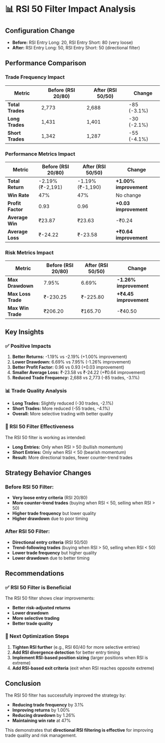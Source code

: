 # 📊 RSI 50 Filter Impact Analysis

## **Configuration Change**
- **Before:** RSI Entry Long: 20, RSI Entry Short: 80 (very loose)
- **After:** RSI Entry Long: 50, RSI Entry Short: 50 (directional filter)

## **Performance Comparison**

### **Trade Frequency Impact**
| Metric | Before (RSI 20/80) | After (RSI 50/50) | Change |
|--------|-------------------|-------------------|---------|
| **Total Trades** | 2,773 | 2,688 | -85 (-3.1%) |
| **Long Trades** | 1,431 | 1,401 | -30 (-2.1%) |
| **Short Trades** | 1,342 | 1,287 | -55 (-4.1%) |

### **Performance Metrics Impact**
| Metric | Before (RSI 20/80) | After (RSI 50/50) | Change |
|--------|-------------------|-------------------|---------|
| **Total Return** | -2.19% (₹-2,191) | -1.19% (₹-1,190) | **+1.00% improvement** |
| **Win Rate** | 47% | 47% | No change |
| **Profit Factor** | 0.93 | 0.96 | **+0.03 improvement** |
| **Average Win** | ₹23.87 | ₹23.63 | -₹0.24 |
| **Average Loss** | ₹-24.22 | ₹-23.58 | **+₹0.64 improvement** |

### **Risk Metrics Impact**
| Metric | Before (RSI 20/80) | After (RSI 50/50) | Change |
|--------|-------------------|-------------------|---------|
| **Max Drawdown** | 7.95% | 6.69% | **-1.26% improvement** |
| **Max Loss Trade** | ₹-230.25 | ₹-225.80 | **+₹4.45 improvement** |
| **Max Win Trade** | ₹206.20 | ₹165.70 | -₹40.50 |

## **Key Insights**

### **✅ Positive Impacts**
1. **Better Returns:** -1.19% vs -2.19% (+1.00% improvement)
2. **Lower Drawdown:** 6.69% vs 7.95% (-1.26% improvement)
3. **Better Profit Factor:** 0.96 vs 0.93 (+0.03 improvement)
4. **Smaller Average Loss:** ₹-23.58 vs ₹-24.22 (+₹0.64 improvement)
5. **Reduced Trade Frequency:** 2,688 vs 2,773 (-85 trades, -3.1%)

### **📊 Trade Quality Analysis**
- **Long Trades:** Slightly reduced (-30 trades, -2.1%)
- **Short Trades:** More reduced (-55 trades, -4.1%)
- **Overall:** More selective trading with better quality

### **🎯 RSI 50 Filter Effectiveness**
The RSI 50 filter is working as intended:
- **Long Entries:** Only when RSI > 50 (bullish momentum)
- **Short Entries:** Only when RSI < 50 (bearish momentum)
- **Result:** More directional trades, fewer counter-trend trades

## **Strategy Behavior Changes**

### **Before RSI 50 Filter:**
- **Very loose entry criteria** (RSI 20/80)
- **More counter-trend trades** (buying when RSI < 50, selling when RSI > 50)
- **Higher trade frequency** but lower quality
- **Higher drawdown** due to poor timing

### **After RSI 50 Filter:**
- **Directional entry criteria** (RSI 50/50)
- **Trend-following trades** (buying when RSI > 50, selling when RSI < 50)
- **Lower trade frequency** but higher quality
- **Lower drawdown** due to better timing

## **Recommendations**

### **✅ RSI 50 Filter is Beneficial**
The RSI 50 filter shows clear improvements:
- **Better risk-adjusted returns**
- **Lower drawdown**
- **More selective trading**
- **Better trade quality**

### **🔄 Next Optimization Steps**
1. **Tighten RSI further** (e.g., RSI 60/40 for more selective entries)
2. **Add RSI divergence detection** for better entry timing
3. **Implement RSI-based position sizing** (larger positions when RSI is extreme)
4. **Add RSI-based exit criteria** (exit when RSI reaches opposite extreme)

## **Conclusion**

The RSI 50 filter has successfully improved the strategy by:
- **Reducing trade frequency** by 3.1%
- **Improving returns** by 1.00%
- **Reducing drawdown** by 1.26%
- **Maintaining win rate** at 47%

This demonstrates that **directional RSI filtering is effective** for improving trade quality and risk management.


